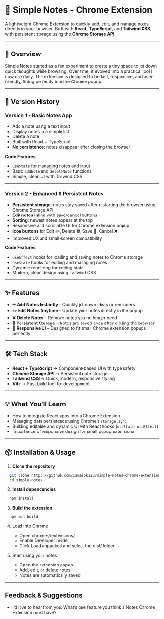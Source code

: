 # 📝 Simple Notes - Chrome Extension

A lightweight Chrome Extension to quickly add, edit, and manage notes directly in your browser. Built with **React**, **TypeScript**, and **Tailwind CSS**, with persistent storage using the **Chrome Storage API**.

---

## 🚀 Overview

Simple Notes started as a fun experiment to create a tiny space to jot down quick thoughts while browsing. Over time, it evolved into a practical tool I now use daily. The extension is designed to be fast, responsive, and user-friendly, fitting perfectly into the Chrome popup.

---

## 🔹 Version History

### Version 1 - Basic Notes App
- Add a note using a text input
- Display notes in a simple list
- Delete a note
- Built with React + TypeScript
- **No persistence**: notes disappear after closing the browser

**Code Features**
- `useState` for managing notes and input
- Basic `addNote` and `deleteNote` functions
- Simple, clean UI with Tailwind CSS

---

### Version 2 - Enhanced & Persistent Notes
- **Persistent storage**: notes stay saved after restarting the browser using Chrome Storage API
- **Edit notes inline** with save/cancel buttons
- **Sorting**: newest notes appear at the top
- Responsive and scrollable UI for Chrome extension popup
- **Icon buttons** for Edit ✏️, Delete 🗑️, Save 💾, Cancel ❌
- Improved UX and small-screen compatibility

**Code Features**
- `useEffect` hooks for loading and saving notes to Chrome storage
- `useState` hooks for editing and managing notes
- Dynamic rendering for editing state
- Modern, clean design using Tailwind CSS

---

## ✨ Features

- ➕ **Add Notes Instantly** – Quickly jot down ideas or reminders
- ✏️ **Edit Notes Anytime** – Update your notes directly in the popup
- ❌ **Delete Notes** – Remove notes you no longer need
- 💾 **Persistent Storage** – Notes are saved even after closing the browser
- 📱 **Responsive UI** – Designed to fit small Chrome extension popups perfectly

---

## 🛠️ Tech Stack

- **React + TypeScript** → Component-based UI with type safety  
- **Chrome Storage API** → Persistent note storage  
- **Tailwind CSS** → Quick, modern, responsive styling  
- **Vite** → Fast build tool for development  

---

## 💡 What You’ll Learn

- How to integrate React apps into a Chrome Extension
- Managing data persistence using Chrome’s `storage.sync`
- Building editable and dynamic UI with React hooks (`useState`, `useEffect`)
- Importance of responsive design for small popup extensions

---

## 📦 Installation & Usage

1. **Clone the repository**
  ```bash
    git clone https://github.com/iamalok123/simple-notes-chrome-extension-react.git
    cd simple-notes
  ```
2. **Install dependencies**
  ```bash
    npm install
  ```
3. **Build the extension**
  ```bash
    npm run build
  ```
4. Load into Chrome
   - Open chrome://extensions/
   - Enable Developer mode
   - Click Load unpacked and select the dist/ folder

5. Start using your notes
   - Open the extension popup
   - Add, edit, or delete notes
   - Notes are automatically saved

---

## Feedback & Suggestions

- I’d love to hear from you:
What’s one feature you think a Notes Chrome Extension must have?
